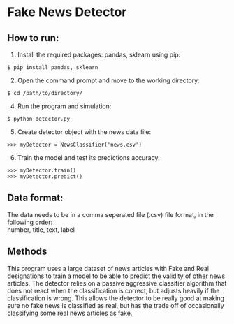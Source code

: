 # Fake News Detector


## How to run:
1. Install the required packages: pandas, sklearn using pip:
```
$ pip install pandas, sklearn
```
2. Open the command prompt and move to the working directory:
```
$ cd /path/to/directory/
```
4.  Run the program and simulation:
```
$ python detector.py
```
5. Create detector object with the news data file:
```
>>> myDetector = NewsClassifier('news.csv')
```
6. Train the model and test its predictions accuracy:
```
>>> myDetector.train()
>>> myDetector.predict()
```

## Data format:
The data needs to be in a comma seperated file (.csv) file format, in the following order:\
number, title, text, label

## Methods
This program uses a large dataset of news articles with Fake and Real designations to train a model to be able to predict the validity of other news articles. The detector relies on a passive aggressive classifier algorithm that does not react when the classification is correct, but adjusts heavily if the classification is wrong. This allows the detector to be really good at making sure no fake news is classified as real, but has the trade off of occasionally classifying some real news articles as fake.


